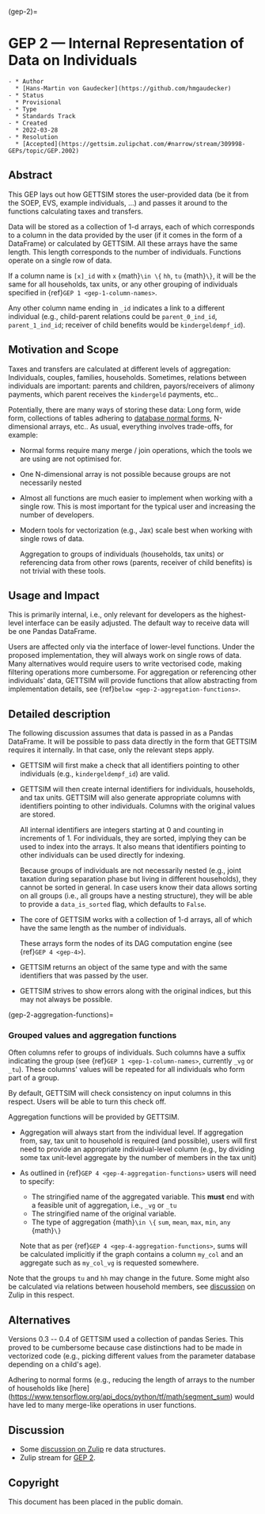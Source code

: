 (gep-2)=

# GEP 2 — Internal Representation of Data on Individuals

```{list-table}
- * Author
  * [Hans-Martin von Gaudecker](https://github.com/hmgaudecker)
- * Status
  * Provisional
- * Type
  * Standards Track
- * Created
  * 2022-03-28
- * Resolution
  * [Accepted](https://gettsim.zulipchat.com/#narrow/stream/309998-GEPs/topic/GEP.2002)
```

## Abstract

This GEP lays out how GETTSIM stores the user-provided data (be it from the SOEP, EVS,
example individuals, ...) and passes it around to the functions calculating taxes and
transfers.

Data will be stored as a collection of 1-d arrays, each of which corresponds to a column
in the data provided by the user (if it comes in the form of a DataFrame) or calculated
by GETTSIM. All these arrays have the same length. This length corresponds to the number
of individuals. Functions operate on a single row of data.

If a column name is `[x]_id` with `x` {math}`\in \{` `hh`, `tu` {math}`\}`, it will be
the same for all households, tax units, or any other grouping of individuals specified
in {ref}`GEP 1 <gep-1-column-names>`.

Any other column name ending in `_id` indicates a link to a different individual (e.g.,
child-parent relations could be `parent_0_ind_id`, `parent_1_ind_id`; receiver of child
benefits would be `kindergeldempf_id`).

## Motivation and Scope

Taxes and transfers are calculated at different levels of aggregation: Individuals,
couples, families, households. Sometimes, relations between individuals are important:
parents and children, payors/receivers of alimony payments, which parent receives the
`kindergeld` payments, etc..

Potentially, there are many ways of storing these data: Long form, wide form,
collections of tables adhering to
[database normal forms](https://en.wikipedia.org/wiki/Database_normalization),
N-dimensional arrays, etc.. As usual, everything involves trade-offs, for example:

- Normal forms require many merge / join operations, which the tools we are using are
  not optimised for.

- One N-dimensional array is not possible because groups are not necessarily nested

- Almost all functions are much easier to implement when working with a single row. This
  is most important for the typical user and increasing the number of developers.

- Modern tools for vectorization (e.g., Jax) scale best when working with single rows of
  data.

  Aggregation to groups of individuals (households, tax units) or referencing data from
  other rows (parents, receiver of child benefits) is not trivial with these tools.

## Usage and Impact

This is primarily internal, i.e., only relevant for developers as the highest-level
interface can be easily adjusted. The default way to receive data will be one Pandas
DataFrame.

Users are affected only via the interface of lower-level functions. Under the proposed
implementation, they will always work on single rows of data. Many alternatives would
require users to write vectorised code, making filtering operations more cumbersome. For
aggregation or referencing other individuals' data, GETTSIM will provide functions that
allow abstracting from implementation details, see
{ref}`below <gep-2-aggregation-functions>`.

## Detailed description

The following discussion assumes that data is passed in as a Pandas DataFrame. It will
be possible to pass data directly in the form that GETTSIM requires it internally. In
that case, only the relevant steps apply.

- GETTSIM will first make a check that all identifiers pointing to other individuals
  (e.g., `kindergeldempf_id`) are valid.

- GETTSIM will then create internal identifiers for individuals, households, and tax
  units. GETTSIM will also generate appropriate columns with identifiers pointing to
  other individuals. Columns with the original values are stored.

  All internal identifiers are integers starting at 0 and counting in increments of 1.
  For individuals, they are sorted, implying they can be used to index into the arrays.
  It also means that identifiers pointing to other individuals can be used directly for
  indexing.

  Because groups of individuals are not necessarily nested (e.g., joint taxation during
  separation phase but living in different households), they cannot be sorted in
  general. In case users know their data allows sorting on all groups (i.e., all groups
  have a nesting structure), they will be able to provide a `data_is_sorted` flag, which
  defaults to `False`.

- The core of GETTSIM works with a collection of 1-d arrays, all of which have the same
  length as the number of individuals.

  These arrays form the nodes of its DAG computation engine (see {ref}`GEP 4 <gep-4>`).

- GETTSIM returns an object of the same type and with the same identifiers that was
  passed by the user.

- GETTSIM strives to show errors along with the original indices, but this may not
  always be possible.

(gep-2-aggregation-functions)=

### Grouped values and aggregation functions

Often columns refer to groups of individuals. Such columns have a suffix indicating the
group (see {ref}`GEP 1 <gep-1-column-names>`, currently `_vg` or `_tu`). These columns'
values will be repeated for all individuals who form part of a group.

By default, GETTSIM will check consistency on input columns in this respect. Users will
be able to turn this check off.

Aggregation functions will be provided by GETTSIM.

- Aggregation will always start from the individual level. If aggregation from, say, tax
  unit to household is required (and possible), users will first need to provide an
  appropriate individual-level column (e.g., by dividing some tax unit-level aggregate
  by the number of members in the tax unit)

- As outlined in {ref}`GEP 4 <gep-4-aggregation-functions>` users will need to specify:

  - The stringified name of the aggregated variable. This **must** end with a feasible
    unit of aggregation, i.e., `_vg` or `_tu`
  - The stringified name of the original variable.
  - The type of aggregation {math}`\in \{` `sum`, `mean`, `max`, `min`, `any` {math}`\}`

  Note that as per {ref}`GEP 4 <gep-4-aggregation-functions>`, sums will be calculated
  implicitly if the graph contains a column `my_col` and an aggregate such as
  `my_col_vg` is requested somewhere.

Note that the groups `tu` and `hh` may change in the future. Some might also be
calculated via relations between household members, see
[discussion](https://gettsim.zulipchat.com/#narrow/stream/224837-High-Level-Architecture/topic/Update.20Data.20Structures/near/180917151)
on Zulip in this respect.

## Alternatives

Versions 0.3 -- 0.4 of GETTSIM used a collection of pandas Series. This proved to be
cumbersome because case distinctions had to be made in vectorized code (e.g., picking
different values from the parameter database depending on a child's age).

Adhering to normal forms (e.g., reducing the length of arrays to the number of
households like
\[here\](<https://www.tensorflow.org/api_docs/python/tf/math/segment_sum>) would have
led to many merge-like operations in user functions.

## Discussion

- Some
  [discussion on Zulip](https://gettsim.zulipchat.com/#narrow/stream/224837-High-Level-Architecture/topic/Update.20Data.20Structures/near/180917151)
  re data structures.
- Zulip stream for
  [GEP 2](https://gettsim.zulipchat.com/#narrow/stream/309998-GEPs/topic/GEP.2001/near/189539859).

## Copyright

This document has been placed in the public domain.
